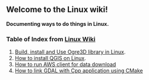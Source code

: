 ## Welcome to the Linux wiki!

**Documenting ways to do things in Linux.**

### Table of Index from [Linux Wiki](https://github.com/roshanpoudyal/Linux/wiki)
1. [Build, install and Use Ogre3D library in Linux](https://github.com/roshanpoudyal/Linux/wiki/Build,-Install-and-Use-Ogre3D-Library-in-Linux).
2. [How to install QGIS on Linux](https://github.com/roshanpoudyal/Linux/wiki/How-to-install-QGIS-on-Linux).
3. [How to run AWS client for data download](https://github.com/roshanpoudyal/Linux/wiki/How-to-run-AWS-client-for-data-download)
4. [How to link GDAL with Cpp application using CMake](https://github.com/roshanpoudyal/Linux/wiki/How-to-link-GDAL-with-Cpp--application-using-CMake)

